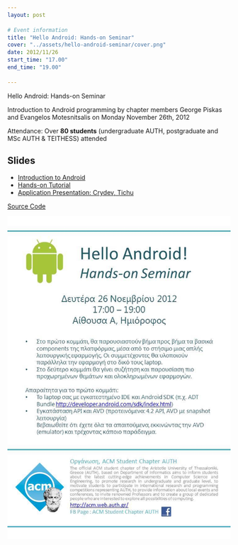 ```yaml
---
layout: post

# Event information
title: "Hello Android: Hands-on Seminar"
cover: "../assets/hello-android-seminar/cover.png"
date: 2012/11/26
start_time: "17.00"
end_time: "19.00"

---
```



Hello Android: Hands-on Seminar

Introduction to Android programming by chapter members George Piskas and Evangelos Motesnitsalis on Monday November 26th, 2012

Attendance: Over **80 students** (undergraduate AUTH, postgraduate and MSc AUTH & TEITHESS) attended

## Slides

* [Introduction to Android](../assets/hello-android-seminar/helloandroid_motesnits.pdf)
* [Hands-on Tutorial](../assets/hello-android-seminar/helloandroid_piskasg.pdf)
* [Application Presentation: Crydev, Tichu](../assets/hello-android-seminar/apps_piskasg.pdf)

[Source Code](../assets/hello-android-seminar/HelloAndroid_SourceCode.zip)

<p><a href="../assets/hello-android-seminar/poster.jpg"><img class="center" alt="poster" src="../assets/hello-android-seminar/poster.jpg" width="724" /></a></p>
